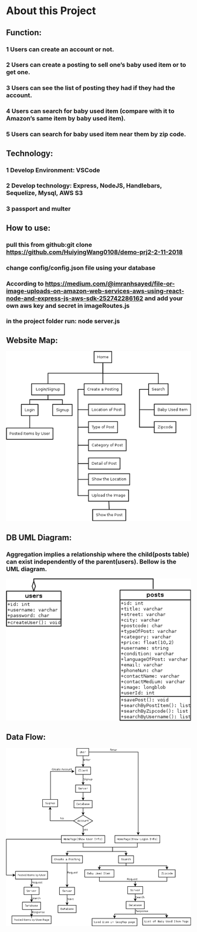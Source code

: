 # About this Project
## Function:
### 1 Users can create an account or not.
### 2 Users can create a posting to sell one’s baby used item or to get one.
### 3 Users can see the list of posting they had if they had the account.
### 4 Users can search for baby used item  (compare with it to Amazon’s same item by baby used item).
### 5 Users can search for baby used item near them by zip code.
## Technology:
### 1 Develop Environment: VSCode
### 2 Develop technology: Express, NodeJS, Handlebars, Sequelize, Mysql, AWS S3
### 3 passport and multer
## How to use:
### pull this from github:git clone https://github.com/HuiyingWang0108/demo-prj2-2-11-2018
### change config/config.json file using your database 
### According to https://medium.com/@imranhsayed/file-or-image-uploads-on-amazon-web-services-aws-using-react-node-and-express-js-aws-sdk-252742286162 and add your own aws key and secret in imageRoutes.js
### in the project folder run: node server.js
## Website Map:

![alt text](https://github.com/HuiyingWang0108/prj2Demo/blob/master/siteFlowMap/siteMap.png)

## DB UML Diagram: 
### Aggregation implies a relationship where the child(posts table) can exist independently of the parent(users). Bellow is the UML diagram.

![alt text](https://github.com/HuiyingWang0108/prj2Demo/blob/master/siteFlowMap/db.png)

## Data Flow:

![alt text](https://github.com/HuiyingWang0108/prj2Demo/blob/master/siteFlowMap/dataFlow.png)

